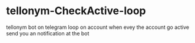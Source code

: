 # tellonym-CheckActive-loop
tellonym bot on telegram loop on account when evey the account go active send you an notification at the bot
